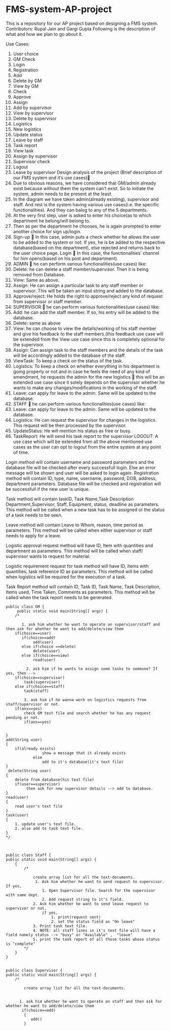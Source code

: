 # FMS-system-AP-project
This is a repository for our AP project based on designing a FMS system.
Contributors: Rupal Jain and Gargi Gupta
Following is the description of what and how we plan to go about it.

Use Cases:
1. User choice
2. GM Check
3. Login
4. Registration
5. Add
6. Delete by GM
7. View by GM
8. Check
9. Approve
10. Assign
11. Add by supervisor
12. View by supervisor
13. Delete by supervisor
14. Logistics
15. New logistics
16. Update status
17. Leave by staff
18. Task report
19. View task
20. Assign by supervisor
21. Supervisor check
22. Logout
23. Leave by supervisor
Design analysis of the project (Brief description of our FMS system and it’s use cases)
1. Due to obvious reasons, we have considered that GM/admin already exist because without
them the system can’t exist. So to initiate the system, admin needs to be present at the least.
2. In the diagram we have taken admin(already existing), supervisor and staff. And rest is the
system having various use cases(i.e. the specific functionalities). And they can balog to any of
the 5 departments.
3. At the very first step, user is asked to enter his choice(as to which department he belong/will
belong to.
4. Then as per the department he chooses, he is again prompted to enter another choice for sign
up/login.
5. Sign-up  In this case, admin puts a check whether he allows the user to be added to the
system or not. If yes, he is be added to the respective database(based on the department), else
rejected and returns back to the user choice page.
Login  In this case, the functionalities’ channel for him opens(based on his post and
department).
6. ADMIN  he can perform various functionalities(use cases) like:
1. Delete: he can delete a staff member/supervisor. Then it is being removed from Database.
2. View: Same as above.
3. Assign: He can assign a particular task to any staff member or supervisor. This will be taken an input string and added to the database.
4. Approve/reject: He holds the right to approve/reject any kind of request from supervisor or staff member.
7. SUPERVISOR  he can perform various functionalities(use cases) like:
1. Add: he can add the staff member. If so, his entry will be added to the database.
2. Delete: same as above
3. View: he can choose to view the details/working of his staff member and give his feedback to the staff members.(this feedback use case will be extended from the View use case since this is completely optional for the supervisor.
4. Assign: Can assign task to the staff members and the details of the task will be accordingly added to the database of the staff.
5. ViewTask: To keep a check on the status of the task.
6. Logistics: To keep a check on whether everything in his department is going properly or not and in case he feels the need of any kind of amendment, he requests the admin for the new logistics  this will be an extended use case since it solely depends on the supervisor whether he wants to make any changes/modifications in the working of the staff.
7. Leave: can apply for leave to the admin. Same will be updated to the database.
8. STAFF  he can perform various functionalities(use cases) like:
1. Leave: can apply for leave to the admin. Same will be updated to the database.
2. Logistics: He can request the supervisor for changes in the logistics. This request will be then processed by the supervisor.
3. UpdateStatus: He will mention his status as free or busy.
4. TaskReport: He will send his task report to the supervisor
LOGOUT: A use case which will be extended from all the above mentioned use cases as the user can opt to logout from the entire system at any point of time.

Login method will contain username and password parameters and the database file will be checked after every successfull login. Else an error message will be shown and user will be asked to login again.
Registration method will contain ID, type, name, username, password, DOB, address, department parameters. Database file will be checked and registration will be successfull if the new user is unique.

Task method will contain taskID, Task Name,Task Description Department,Supervisor, Staff, Equipment, status, deadline as parameters. This method will be called when a new task has to be assigned or the status of a task needs to be seen.

Leave method will contain Leave to Whom, reason, time period as parameters. This method will be called when either supervisor or staff needs to apply for a leave.

Logistic approval request method will have ID, Item with quantities and department as parameters. This method will be called when staff/ supervisor wants to request for material.

Logistic requirement request for task method will have ID, items with quantities, task reference ID as parameters. This method will be called when logistics will be required for the execution of a task.

Task Report method will contain ID, Task ID, Task Name, Task Description, Items used, Time Taken, Comments as parameters. This method will be called when the task report needs to be generated.


    public class GM {
         public static void main(String[] args) {
        /*
           
           1. ask him whether he want to operate on supervisor/staff and then ask for whether he want to add/delete/view them
        if(choice==user)
           if(choice==add)
                add(user)
           else if(choice ==delete)
                delete(user)
           else if(choice==view)
                read(user)
                
             2. ask him if he wants to assign some tasks to someone? If yes, then -->
        if(choice==supervisor)
            task(supervisor)
        else if(choice==staff)
            task(staff)
            
            3. ask him if he wanna work on logistics requests from staff/supervisor or not.
        if(ans==yes)
            check GM text file and search whether he has any request pending or not.
            if(ans==yes)
            
            
    }
    add(String user)
    {
        if(already exists)
                    show a message that it already exists
                else
                    add to it's database(it's text file)
    }
     delete(String user)
    {
        delete from database(his text file)
        if(user==supervisor)
             then ask for new supervisor details --> add to database.
    }
    read(user)
    {
        read user's text file
    }
    task(user)
    {
        1. update user's text file.
        2. also add to task text file.
    }
    */
    
    
    
    public class Staff {
    public static void main(String[] args) {
        {
            /*

                create array list for all the text-documents.
                 1. Ask him whether he want to send request to supervisor. If yes,
                    1. Open Supervisor file. Search for the supervisor with same dept.
                    2. Add request string to it's field.
                2. Ask him whether he want to send leave request to supervisor or not.
                    if yes,
                        1. print(request sent)
                        2. set the status field as "On leave"
                3. Print task text file.
                4. NOTE: all staff lines in it's text file will have a field namely status --> "busy" or "Available" ,  "leave"
                5. print the task report of all those tasks whose status is "complete"
            */
        }
    }        


    public class Supervisor {
    public static void main(String[] args) {
        /*

            create array list for all the text-documents.


          1. ask him whether he want to operate on staff and then ask for whether he want to add/delete/view them
           if(choice==add)
            {
               add()
            }
